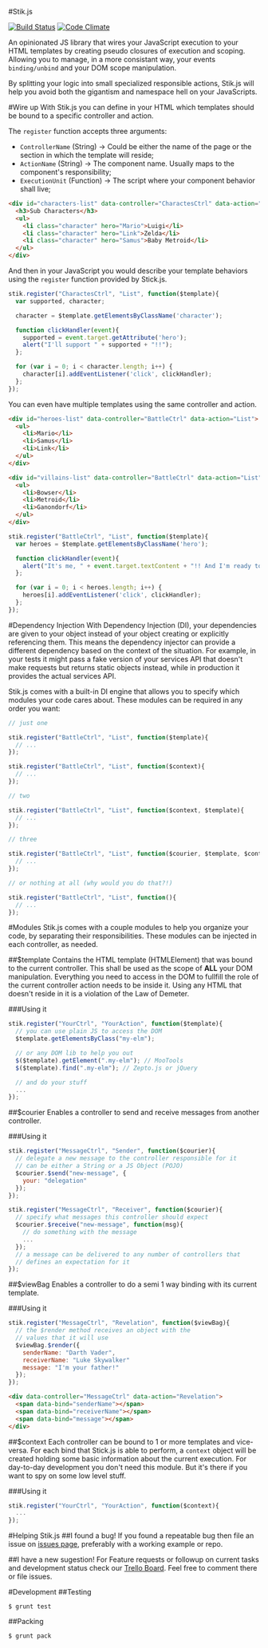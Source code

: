 #Stik.js

[![Build Status](https://travis-ci.org/lukelex/stik.js.png?branch=master)](https://travis-ci.org/lukelex/stik.js) [![Code Climate](https://codeclimate.com/github/lukelex/stik.js.png)](https://codeclimate.com/github/lukelex/stik.js)

An opinionated JS library that wires your JavaScript execution to your HTML templates by creating pseudo closures of execution and scoping. Allowing you to manage, in a more consistant way, your events `binding/unbind` and your DOM scope manipulation.

By splitting your logic into small specialized responsible actions, Stik.js will help you avoid both the gigantism and namespace hell on your JavaScripts.

#Wire up
With Stik.js you can define in your HTML which templates should be bound to a specific controller and action.

The `register` function accepts three arguments:

* `ControllerName` (String) -> Could be either the name of the page or the section in which the template will reside;
* `ActionName` (String) -> The component name. Usually maps to the component's responsibility;
* `ExecutionUnit` (Function) -> The script where your component behavior shall live;

```html
<div id="characters-list" data-controller="CharactesCtrl" data-action="List">
  <h3>Sub Characters</h3>
  <ul>
    <li class="character" hero="Mario">Luigi</li>
    <li class="character" hero="Link">Zelda</li>
    <li class="character" hero="Samus">Baby Metroid</li>
  </ul>
</div>
```

And then in your JavaScript you would describe your template behaviors using the `register` function provided by Stick.js.

```javascript
stik.register("CharactesCtrl", "List", function($template){
  var supported, character;

  character = $template.getElementsByClassName('character');

  function clickHandler(event){
    supported = event.target.getAttribute('hero');
    alert("I'll support " + supported + "!!");
  };

  for (var i = 0; i < character.length; i++) {
    character[i].addEventListener('click', clickHandler);
  };
});
```

You can even have multiple templates using the same controller and action.

```html
<div id="heroes-list" data-controller="BattleCtrl" data-action="List">
  <ul>
    <li>Mario</li>
    <li>Samus</li>
    <li>Link</li>
  </ul>
</div>

<div id="villains-list" data-controller="BattleCtrl" data-action="List">
  <ul>
    <li>Bowser</li>
    <li>Metroid</li>
    <li>Ganondorf</li>
  </ul>
</div>
```

```javascript
stik.register("BattleCtrl", "List", function($template){
  var heroes = $template.getElementsByClassName('hero');

  function clickHandler(event){
    alert("It's me, " + event.target.textContent + "!! And I'm ready to fight!");
  };

  for (var i = 0; i < heroes.length; i++) {
    heroes[i].addEventListener('click', clickHandler);
  };
});
```

#Dependency Injection
With Dependency Injection (DI), your dependencies are given to your object instead of your object creating or explicitly referencing them. This means the dependency injector can provide a different dependency based on the context of the situation. For example, in your tests it might pass a fake version of your services API that doesn't make requests but returns static objects instead, while in production it provides the actual services API.

Stik.js comes with a built-in DI engine that allows you to specify which modules your code cares about. These modules can be required in any order you want:

```javascript
// just one

stik.register("BattleCtrl", "List", function($template){
  // ...
});

stik.register("BattleCtrl", "List", function($context){
  // ...
});

// two

stik.register("BattleCtrl", "List", function($context, $template){
  // ...
});

// three

stik.register("BattleCtrl", "List", function($courier, $template, $context){
  // ...
});

// or nothing at all (why would you do that?!)

stik.register("BattleCtrl", "List", function(){
  // ...
});
```

#Modules
Stik.js comes with a couple modules to help you organize your code, by separating their responsibilities. These modules can be injected in each controller, as needed.

##$template
Contains the HTML template (HTMLElement) that was bound to the current controller. This shall be used as the scope of **ALL** your DOM manipulation. Everything you need to access in the DOM to fullfill the role of the current controller action needs to be inside it. Using any HTML that doesn't reside in it is a violation of the Law of Demeter.

###Using it
```javascript
stik.register("YourCtrl", "YourAction", function($template){
  // you can use plain JS to access the DOM
  $template.getElementsByClass("my-elm");

  // or any DOM lib to help you out
  $($template).getElement(".my-elm"); // MooTools
  $($template).find(".my-elm"); // Zepto.js or jQuery

  // and do your stuff
  ...
});
```

##$courier
Enables a controller to send and receive messages from another controller.

###Using it
```javascript
stik.register("MessageCtrl", "Sender", function($courier){
  // delegate a new message to the controller responsible for it
  // can be either a String or a JS Object (POJO)
  $courier.$send("new-message", {
    your: "delegation"
  });
});

stik.register("MessageCtrl", "Receiver", function($courier){
  // specify what messages this controller should expect
  $courier.$receive("new-message", function(msg){
    // do something with the message
    ...
  });
  // a message can be delivered to any number of controllers that
  // defines an expectation for it
});
```

##$viewBag
Enables a controller to do a semi 1 way binding with its current template.

###Using it
```javascript
stik.register("MessageCtrl", "Revelation", function($viewBag){
  // the $render method receives an object with the
  // values that it will use
  $viewBag.$render({
    senderName: "Darth Vader",
    receiverName: "Luke Skywalker"
    message: "I'm your father!"
  });
});
```
```html
<div data-controller="MessageCtrl" data-action="Revelation">
  <span data-bind="senderName"></span>
  <span data-bind="receiverName"></span>
  <span data-bind="message"></span>
</div>
```

##$context
Each controller can be bound to 1 or more templates and vice-versa. For each bind that Stick.js is able to perform, a `context` object will be created holding some basic information about the current execution. For day-to-day development you don't need this module. But it's there if you want to spy on some low level stuff.

###Using it
```javascript
stik.register("YourCtrl", "YourAction", function($context){
  ...
});
```

#Helping Stik.js
##I found a bug!
If you found a repeatable bug then file an issue on [issues page](https://github.com/lukelex/stik.js/issues), preferably with a working example or repo.

##I have a new sugestion!
For Feature requests or followup on current tasks and development status check our [Trello Board](https://trello.com/b/KKddbfdU/stik-js). Feel free to comment there or file issues.

#Development
##Testing
```shell
$ grunt test
```

##Packing
```shell
$ grunt pack
```
